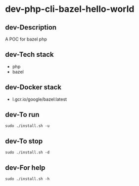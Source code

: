 # dev-php-cli-bazel-hello-world

## dev-Description
A POC for bazel php

## dev-Tech stack
- php
- bazel

## dev-Docker stack
- l.gcr.io/google/bazel:latest

## dev-To run
`sudo ./install.sh -u`

## dev-To stop
`sudo ./install.sh -d`

## dev-For help
`sudo ./install.sh -h`
